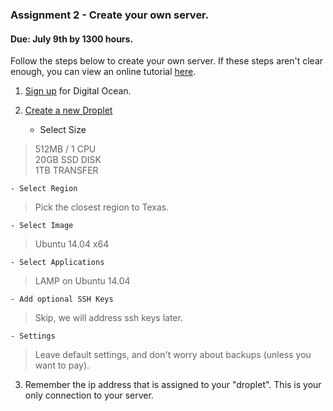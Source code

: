 ### Assignment 2 - Create your own server.
#### Due: July 9th by 1300 hours.

Follow the steps below to create your own server. If these steps aren't clear enough, you can 
view an online tutorial [here](https://www.digitalocean.com/community/tutorials/how-to-create-your-first-digitalocean-droplet-virtual-server).

1. [Sign up](https://cloud.digitalocean.com/registrations/new) for Digital Ocean.

2. [Create a new Droplet](https://cloud.digitalocean.com/droplets/new)
    - Select Size
> 512MB / 1 CPU<br>
20GB SSD DISK<br>
1TB TRANSFER<br>

    - Select Region
> Pick the closest region to Texas.

    - Select Image
> Ubuntu 14.04 x64

    - Select Applications
> LAMP on Ubuntu 14.04

    - Add optional SSH Keys
> Skip, we will address ssh keys later.

    - Settings
> Leave default settings, and don't worry about backups (unless you want to pay).
    
3. Remember the ip address that is assigned to your "droplet". This is your only connection to your server.




